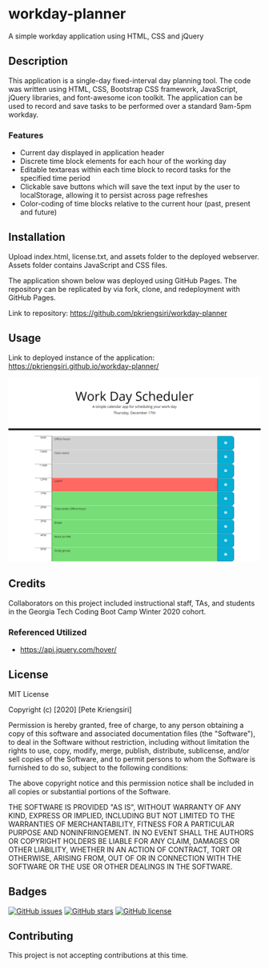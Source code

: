 # workday-planner
A simple workday application using HTML, CSS and jQuery

## Description

This application is a single-day fixed-interval day planning tool.  The code was written using HTML, CSS, Bootstrap CSS framework, JavaScript, jQuery libraries, and font-awesome icon toolkit.  The application can be used to record and save tasks to be performed over a standard 9am-5pm workday.

### Features
* Current day displayed in application header
* Discrete time block elements for each hour of the working day
* Editable textareas within each time block to record tasks for the specified time period
* Clickable save buttons which will save the text input by the user to localStorage, allowing it to persist across page refreshes
* Color-coding of time blocks relative to the current hour (past, present and future)


## Installation
Upload index.html, license.txt, and assets folder to the deployed webserver.  Assets folder contains JavaScript and CSS files.

The application shown below was deployed using GitHub Pages.  The repository can be replicated by via fork, clone, and redeployment with GitHub Pages.

Link to repository: https://github.com/pkriengsiri/workday-planner 

## Usage
Link to deployed instance of the application: https://pkriengsiri.github.io/workday-planner/

![screenshot of application](./assets/images/app_screenshot.png)

## Credits
Collaborators on this project included instructional staff, TAs, and students in the Georgia Tech Coding Boot Camp Winter 2020 cohort.

### Referenced Utilized
* https://api.jquery.com/hover/


## License

MIT License

Copyright (c) [2020] [Pete Kriengsiri]

Permission is hereby granted, free of charge, to any person obtaining a copy
of this software and associated documentation files (the "Software"), to deal
in the Software without restriction, including without limitation the rights
to use, copy, modify, merge, publish, distribute, sublicense, and/or sell
copies of the Software, and to permit persons to whom the Software is
furnished to do so, subject to the following conditions:

The above copyright notice and this permission notice shall be included in all
copies or substantial portions of the Software.

THE SOFTWARE IS PROVIDED "AS IS", WITHOUT WARRANTY OF ANY KIND, EXPRESS OR
IMPLIED, INCLUDING BUT NOT LIMITED TO THE WARRANTIES OF MERCHANTABILITY,
FITNESS FOR A PARTICULAR PURPOSE AND NONINFRINGEMENT. IN NO EVENT SHALL THE
AUTHORS OR COPYRIGHT HOLDERS BE LIABLE FOR ANY CLAIM, DAMAGES OR OTHER
LIABILITY, WHETHER IN AN ACTION OF CONTRACT, TORT OR OTHERWISE, ARISING FROM,
OUT OF OR IN CONNECTION WITH THE SOFTWARE OR THE USE OR OTHER DEALINGS IN THE
SOFTWARE.

## Badges
[![GitHub issues](https://img.shields.io/github/issues/pkriengsiri/workday-planner)](https://github.com/pkriengsiri/workday-planner/issues)
[![GitHub stars](https://img.shields.io/github/stars/pkriengsiri/workday-planner)](https://github.com/pkriengsiri/workday-planner/stargazers)
[![GitHub license](https://img.shields.io/github/license/pkriengsiri/workday-planner)](https://github.com/pkriengsiri/workday-planner)



## Contributing

This project is not accepting contributions at this time.